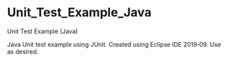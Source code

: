 # Unit_Test_Example_Java
Unit Test Example (Java)

Java Unit test example using JUnit. Created using Eclipse IDE 2019‑09. Use as desired.
